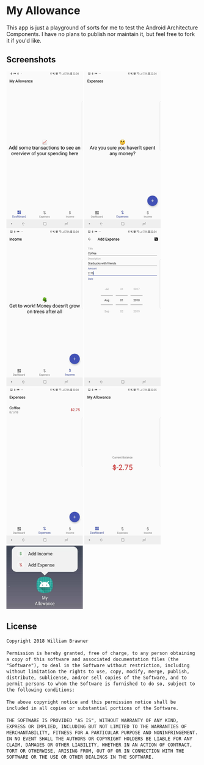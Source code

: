 # My Allowance

This app is just a playground of sorts for me to test the Android Architecture Components. I have no plans to publish nor maintain it, but feel free to fork it if you'd like.

## Screenshots

<a href="./screenshots/dashboard-no-data.jpg?raw=true" title="Dashboard without data"><img alt="Dashboard without data" src="./screenshots/dashboard-no-data.jpg?raw=true" width="200" /></a>
<a href="./screenshots/expenses-no-data.jpg?raw=true" title="Expenses without data"><img alt="Expenses without data" src="./screenshots/expenses-no-data.jpg?raw=true" width="200" /></a>
<a href="./screenshots/income-no-data.jpg?raw=true" title="Income without data"><img alt="Income without data" src="./screenshots/income-no-data.jpg?raw=true" width="200" /></a>
<a href="./screenshots/add-expense.jpg?raw=true" title="Adding an expense"><img alt="Adding an expense" src="./screenshots/add-expense.jpg?raw=true" width="200" /></a>
<a href="./screenshots/expenses-data.jpg?raw=true" title="Expenses with data"><img alt="Expenses with data" src="./screenshots/expenses-data.jpg?raw=true" width="200" /></a>
<a href="./screenshots/dashboard-data.jpg?raw=true" title="Dashboard with data"><img alt="Dashboard with data" src="./screenshots/dashboard-data.jpg?raw=true" width="200" /></a>
<a href="./screenshots/app-shortcuts.jpg?raw=true" title="App Shortcuts"><img alt="App Shortcuts" src="./screenshots/app-shortcuts.jpg?raw=true" width="200" /></a>

## License

```
Copyright 2018 William Brawner

Permission is hereby granted, free of charge, to any person obtaining a copy of this software and associated documentation files (the "Software"), to deal in the Software without restriction, including without limitation the rights to use, copy, modify, merge, publish, distribute, sublicense, and/or sell copies of the Software, and to permit persons to whom the Software is furnished to do so, subject to the following conditions:

The above copyright notice and this permission notice shall be included in all copies or substantial portions of the Software.

THE SOFTWARE IS PROVIDED "AS IS", WITHOUT WARRANTY OF ANY KIND, EXPRESS OR IMPLIED, INCLUDING BUT NOT LIMITED TO THE WARRANTIES OF MERCHANTABILITY, FITNESS FOR A PARTICULAR PURPOSE AND NONINFRINGEMENT. IN NO EVENT SHALL THE AUTHORS OR COPYRIGHT HOLDERS BE LIABLE FOR ANY CLAIM, DAMAGES OR OTHER LIABILITY, WHETHER IN AN ACTION OF CONTRACT, TORT OR OTHERWISE, ARISING FROM, OUT OF OR IN CONNECTION WITH THE SOFTWARE OR THE USE OR OTHER DEALINGS IN THE SOFTWARE.
```
